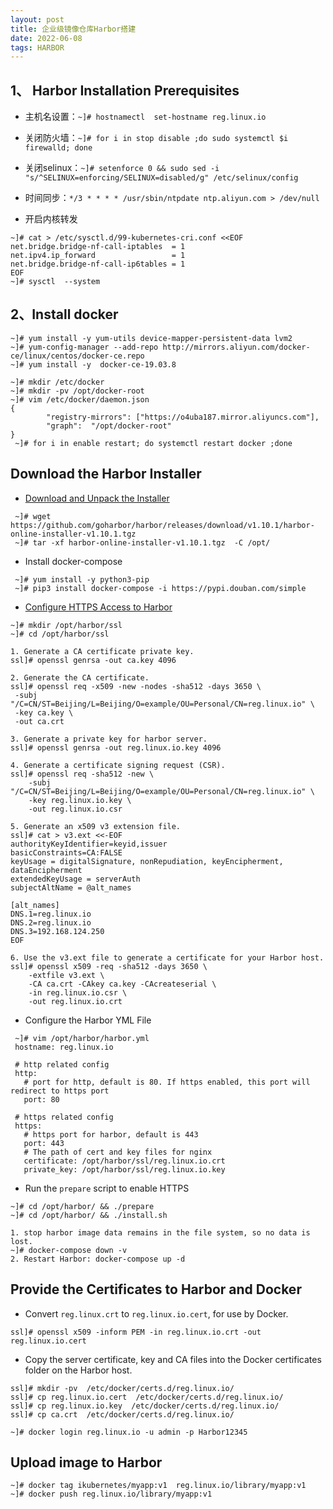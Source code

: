 ```yaml
---
layout: post
title: 企业级镜像仓库Harbor搭建
date: 2022-06-08
tags: HARBOR
---
```


## 1、 Harbor Installation Prerequisites

- 主机名设置：`~]# hostnamectl  set-hostname reg.linux.io`

- 关闭防火墙：`~]# for i in stop disable ;do sudo systemctl $i firewalld; done`
- 关闭selinux：`~]# setenforce 0 && sudo sed -i "s/^SELINUX=enforcing/SELINUX=disabled/g" /etc/selinux/config`
- 时间同步：`*/3 * * * * /usr/sbin/ntpdate ntp.aliyun.com > /dev/null`

- 开启内核转发

```
~]# cat > /etc/sysctl.d/99-kubernetes-cri.conf <<EOF
net.bridge.bridge-nf-call-iptables  = 1
net.ipv4.ip_forward                 = 1
net.bridge.bridge-nf-call-ip6tables = 1
EOF
~]# sysctl  --system
```

## 2、Install docker

```
~]# yum install -y yum-utils device-mapper-persistent-data lvm2
~]# yum-config-manager --add-repo http://mirrors.aliyun.com/docker-ce/linux/centos/docker-ce.repo
~]# yum install -y  docker-ce-19.03.8
```

```
~]# mkdir /etc/docker
~]# mkdir -pv /opt/docker-root
~]# vim /etc/docker/daemon.json
{
        "registry-mirrors": ["https://o4uba187.mirror.aliyuncs.com"],
        "graph":  "/opt/docker-root"
}
 ~]# for i in enable restart; do systemctl restart docker ;done
```

## Download the Harbor Installer

- [Download and Unpack the Installer](https://github.com/goharbor/harbor/releases)

```
 ~]# wget https://github.com/goharbor/harbor/releases/download/v1.10.1/harbor-online-installer-v1.10.1.tgz
 ~]# tar -xf harbor-online-installer-v1.10.1.tgz  -C /opt/
```

- Install docker-compose

```
 ~]# yum install -y python3-pip
 ~]# pip3 install docker-compose -i https://pypi.douban.com/simple
```

- [Configure HTTPS Access to Harbor](https://goharbor.io/docs/1.10/install-config/configure-https/)

```
~]# mkdir /opt/harbor/ssl
~]# cd /opt/harbor/ssl
```

```
1. Generate a CA certificate private key.
ssl]# openssl genrsa -out ca.key 4096
```

```
2. Generate the CA certificate.
ssl]# openssl req -x509 -new -nodes -sha512 -days 3650 \
 -subj "/C=CN/ST=Beijing/L=Beijing/O=example/OU=Personal/CN=reg.linux.io" \
 -key ca.key \
 -out ca.crt
```

```
3. Generate a private key for harbor server.
ssl]# openssl genrsa -out reg.linux.io.key 4096
```

```
4. Generate a certificate signing request (CSR).
ssl]# openssl req -sha512 -new \
    -subj "/C=CN/ST=Beijing/L=Beijing/O=example/OU=Personal/CN=reg.linux.io" \
    -key reg.linux.io.key \
    -out reg.linux.io.csr
```

```
5. Generate an x509 v3 extension file.
ssl]# cat > v3.ext <<-EOF
authorityKeyIdentifier=keyid,issuer
basicConstraints=CA:FALSE
keyUsage = digitalSignature, nonRepudiation, keyEncipherment, dataEncipherment
extendedKeyUsage = serverAuth
subjectAltName = @alt_names

[alt_names]
DNS.1=reg.linux.io
DNS.2=reg.linux.io
DNS.3=192.168.124.250
EOF
```

```
6. Use the v3.ext file to generate a certificate for your Harbor host.
ssl]# openssl x509 -req -sha512 -days 3650 \
    -extfile v3.ext \
    -CA ca.crt -CAkey ca.key -CAcreateserial \
    -in reg.linux.io.csr \
    -out reg.linux.io.crt
```

- Configure the Harbor YML File

```
 ~]# vim /opt/harbor/harbor.yml
 hostname: reg.linux.io

 # http related config
 http:
   # port for http, default is 80. If https enabled, this port will redirect to https port
   port: 80

 # https related config
 https:
   # https port for harbor, default is 443
   port: 443
   # The path of cert and key files for nginx
   certificate: /opt/harbor/ssl/reg.linux.io.crt
   private_key: /opt/harbor/ssl/reg.linux.io.key
```

- Run the `prepare` script to enable HTTPS

```
~]# cd /opt/harbor/ && ./prepare
~]# cd /opt/harbor/ && ./install.sh
```

```
1. stop harbor image data remains in the file system, so no data is lost.
~]# docker-compose down -v
2. Restart Harbor: docker-compose up -d
```

## Provide the Certificates to Harbor and Docker

- Convert `reg.linux.crt` to `reg.linux.io.cert`, for use by Docker.

```
ssl]# openssl x509 -inform PEM -in reg.linux.io.crt -out reg.linux.io.cert
```



- Copy the server certificate, key and CA files into the Docker certificates folder on the Harbor host.

```
ssl]# mkdir -pv  /etc/docker/certs.d/reg.linux.io/
ssl]# cp reg.linux.io.cert  /etc/docker/certs.d/reg.linux.io/
ssl]# cp reg.linux.io.key  /etc/docker/certs.d/reg.linux.io/
ssl]# cp ca.crt  /etc/docker/certs.d/reg.linux.io/
```

```
~]# docker login reg.linux.io -u admin -p Harbor12345
```

## Upload image to Harbor

```
~]# docker tag ikubernetes/myapp:v1  reg.linux.io/library/myapp:v1
~]# docker push reg.linux.io/library/myapp:v1
```

